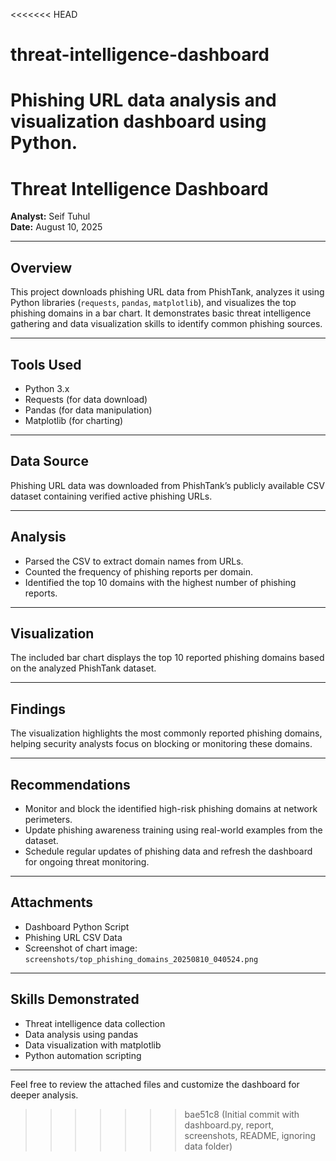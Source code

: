 <<<<<<< HEAD
# threat-intelligence-dashboard
Phishing URL data analysis and visualization dashboard using Python.
=======
# Threat Intelligence Dashboard

**Analyst:** Seif Tuhul  
**Date:** August 10, 2025

---

## Overview

This project downloads phishing URL data from PhishTank, analyzes it using Python libraries (`requests`, `pandas`, `matplotlib`), and visualizes the top phishing domains in a bar chart. It demonstrates basic threat intelligence gathering and data visualization skills to identify common phishing sources.

---

## Tools Used

- Python 3.x  
- Requests (for data download)  
- Pandas (for data manipulation)  
- Matplotlib (for charting)

---

## Data Source

Phishing URL data was downloaded from PhishTank’s publicly available CSV dataset containing verified active phishing URLs.

---

## Analysis

- Parsed the CSV to extract domain names from URLs.  
- Counted the frequency of phishing reports per domain.  
- Identified the top 10 domains with the highest number of phishing reports.

---

## Visualization

The included bar chart displays the top 10 reported phishing domains based on the analyzed PhishTank dataset.

---

## Findings

The visualization highlights the most commonly reported phishing domains, helping security analysts focus on blocking or monitoring these domains.

---

## Recommendations

- Monitor and block the identified high-risk phishing domains at network perimeters.  
- Update phishing awareness training using real-world examples from the dataset.  
- Schedule regular updates of phishing data and refresh the dashboard for ongoing threat monitoring.

---

## Attachments

- Dashboard Python Script  
- Phishing URL CSV Data  
- Screenshot of chart image: `screenshots/top_phishing_domains_20250810_040524.png`

---

## Skills Demonstrated

- Threat intelligence data collection  
- Data analysis using pandas  
- Data visualization with matplotlib  
- Python automation scripting

---

Feel free to review the attached files and customize the dashboard for deeper analysis.
>>>>>>> bae51c8 (Initial commit with dashboard.py, report, screenshots, README, ignoring data folder)
